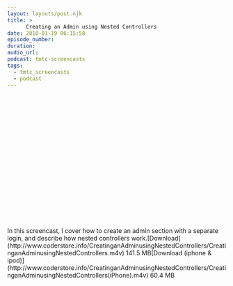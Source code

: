 ```yaml
---
layout: layouts/post.njk
title: >
      Creating an Admin using Nested Controllers
date: 2010-01-19 06:15:58
episode_number: 
duration: 
audio_url: 
podcast: tmtc-screencasts
tags: 
  - tmtc_screencasts
  - podcast
---
```


<object width="540" height="304"><param name="allowfullscreen" value="true">
<param name="allowscriptaccess" value="always">
<param name="movie" value="http://vimeo.com/moogaloop.swf?clip_id=8833701&amp;server=vimeo.com&amp;show_title=0&amp;show_byline=0&amp;show_portrait=0&amp;color=00ADEF&amp;fullscreen=1">
<embed src="http://vimeo.com/moogaloop.swf?clip_id=8833701&amp;server=vimeo.com&amp;show_title=0&amp;show_byline=0&amp;show_portrait=0&amp;color=00ADEF&amp;fullscreen=1" type="application/x-shockwave-flash" allowfullscreen="true" allowscriptaccess="always" width="540" height="304"></embed></object>In this screencast, I cover how to create an admin section with a separate login, and describe how nested controllers work.[Download](http://www.coderstore.info/CreatinganAdminusingNestedControllers/CreatinganAdminusingNestedControllers.m4v) 141.5 MB[Download (iphone & ipod)](http://www.coderstore.info/CreatinganAdminusingNestedControllers/CreatinganAdminusingNestedControllers(iPhone).m4v) 60.4 MB
